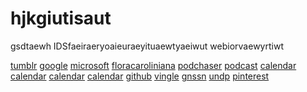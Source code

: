# hjkgiutisaut
gsdtaewh IDSfaeiraeryoaieuraeyituaewtyaeiwut webiorvaewyrtiwt

<a href="https://www.tumblr.com/avatar-2-online-free">tumblr</a> <a href="https://sites.google.com/view/newsour/watch-avatar-2-the-way-of-water-fullmovie-2022-online-free-streaming">google</a> <a href="https://social.msdn.microsoft.com/Profile/Watch-Avatar-2-The-Way-of-Water-2022-Online-Free">microsoft</a> <a href="http://herbarium.biol.sc.edu/floracaroliniana/checklists/checklist.php?cl=8378">floracaroliniana</a> <a href="https://www.podchaser.com/podcasts/the-way-of-water-watch-avatar-5043962">podchaser</a> <a href="https://zeno.fm/amp/podcast/the-way-of-water-watch-avatar-2-free-fullmovie-online-2022/">podcast</a> <a href="https://www.montanarightnow.com/calendar/full-watch-avatar-2-the-way-of-water-2022-online-streaming-free-at-home/event_d8d1b852-7bd5-11ed-9b92-438fc086aaef.html">calendar</a> <a href="https://www.montanarightnow.com/calendar/free-watch-avatar-2-the-way-of-water-2022-online-streaming-free-at-home/event_eb49d190-7bda-11ed-8510-bf458867e756.html">calendar</a> <a href="https://www.montanarightnow.com/calendar/watch-avatar-2-the-way-of-water-2022-fullmovie-online-streaming-for-free/event_92943756-7bdb-11ed-b437-272ae874b06a.html">calendar</a> <a href="https://www.montanarightnow.com/calendar/avatar-the-way-of-water-2022-fullmovie-online-mp4-720p-1080p-hd-4k-english-sub/event_1b8afa82-7bdb-11ed-bbe2-c32884aa1f3c.html">calendar</a> <a href="https://github.com/montanarightnow/hjkgiutisaut/blob/main/README.md">github</a> <a href="https://www.vingle.net/posts/5086627">vingle</a> <a href="https://gnssn.iaea.org/main/SLS/Lists/2017%20Survey%20Pilot%20SLS/DispForm.aspx?ID=12887">gnssn</a> <a href="https://info.undp.org/docs/dao/UNSP2015/Lists/PostSurvey/Item/displayifs.aspx?ID=20481">undp</a> <a href="https://www.pinterest.com/pin/883901864347747863/">pinterest</a>
